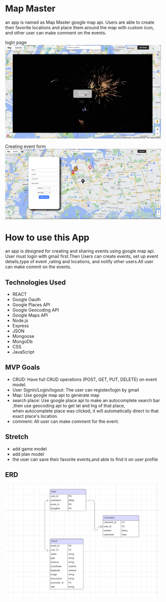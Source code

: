 # Map Master

an app is named as Map Master google map api. Users are able to create their favorite locations and place them around the map with custom icon, and other user can make comment on the events.

login page
![login page](projectx/public/login.png)

Creating event form
![Creating event form](projectx/public/eventform.png)


# How to use  this App
an app is designed for creating and sharing events using google map api. User must login  with gmail first.Then Users can create events, set up event details,type of event ,rating and locations, and notify other users.All user can make commit on the events.


## Technologies Used
- REACT
- Google Oauth
- Google Places API
- Google Geocoding API
- Google Maps API
- Node.js
- Express
- JSON
- Mongoose
- MongoDb
- CSS
- JavaScript

## MVP Goals
- CRUD: Have full CRUD operations (POST, GET, PUT, DELETE) on event model.
- User Signin/Login/logout: The user can register/login by gmail 
- Map: Use google map api to generate map
- search place: Use google place api to make an autocomplete search bar ,then use geocoding api to get lat and lng of that place,  
when autocomplete place was clicked, it will automatically direct to that exact place's location.
- comment: All user can make comment for the event. 

## Stretch
- add game model
- add plan model
- the user can save their favorite events,and able to find it on user profile



## ERD
![ERD](projectx/public/erd.png)